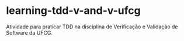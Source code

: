 # learning-tdd-v-and-v-ufcg
Atividade para praticar TDD na disciplina de Verificação e Validação de Software da UFCG.
